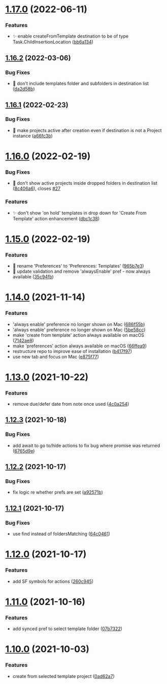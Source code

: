 # [1.17.0](https://github.com/ksalzke/templates-for-omnifocus/compare/v1.16.2...v1.17.0) (2022-06-11)


### Features

* :sparkles: enable createFromTemplate destination to be of type Task.ChildInsertionLocation ([bb6a134](https://github.com/ksalzke/templates-for-omnifocus/commit/bb6a13421885d4fbded18d83b6c740458ccae5f0))



## [1.16.2](https://github.com/ksalzke/templates-for-omnifocus/compare/v1.16.1...v1.16.2) (2022-03-06)


### Bug Fixes

* :bug: don't include templates folder and subfolders in destination list ([da2d58b](https://github.com/ksalzke/templates-for-omnifocus/commit/da2d58b2e4faff006b2a2f27759051e45468e57c))



## [1.16.1](https://github.com/ksalzke/templates-for-omnifocus/compare/v1.16.0...v1.16.1) (2022-02-23)


### Bug Fixes

* :bug: make projects active after creation even if destination is not a Project instance ([a66fc3b](https://github.com/ksalzke/templates-for-omnifocus/commit/a66fc3b82f0dc0464bf66095b203eec94e273e7f))



# [1.16.0](https://github.com/ksalzke/templates-for-omnifocus/compare/v1.15.0...v1.16.0) (2022-02-19)


### Bug Fixes

* :bug: don't show active projects inside dropped folders in destination list ([8c406a6](https://github.com/ksalzke/templates-for-omnifocus/commit/8c406a688384c42248e0299994f7f6342c4ca35b)), closes [#27](https://github.com/ksalzke/templates-for-omnifocus/issues/27)


### Features

* :sparkles: don't show 'on hold' templates in drop down for 'Create From Template' action enhancement ([dbc1c38](https://github.com/ksalzke/templates-for-omnifocus/commit/dbc1c389dbc202b6c184dd0e9271e2ecd00621f2))



# [1.15.0](https://github.com/ksalzke/templates-for-omnifocus/compare/v1.14.0...v1.15.0) (2022-02-19)


### Features

* :lipstick: rename 'Preferences' to 'Preferences: Templates' ([965b7e3](https://github.com/ksalzke/templates-for-omnifocus/commit/965b7e3879c0c21f84a0e2356100763dd886fbe4))
* :lipstick: update validation and remove 'alwaysEnable' pref - now always available ([35c94fb](https://github.com/ksalzke/templates-for-omnifocus/commit/35c94fb1c3fa22d8e8b957bbe0bd23cc023456a5))



# [1.14.0](https://github.com/ksalzke/templates-for-omnifocus/compare/v1.13.0...v1.14.0) (2021-11-14)


### Features

* 'always enable' preference no longer shown on Mac ([686f55b](https://github.com/ksalzke/templates-for-omnifocus/commit/686f55bd14dd8adc57ee2e856aa04a3a6407b2b8))
* 'always enable' preference no longer shown on Mac ([5be58cc](https://github.com/ksalzke/templates-for-omnifocus/commit/5be58cc7d1f2a979b49051e528c31e91d3dff6e9))
* make 'create from template' action always available on macOS ([7142ae8](https://github.com/ksalzke/templates-for-omnifocus/commit/7142ae8e1f1d615549e276195255566b2710f7f3))
* make 'preferences' action always available on macOS ([66ffea9](https://github.com/ksalzke/templates-for-omnifocus/commit/66ffea9e6206a7b6ca6ca4178dc562d4941ae7c3))
* restructure repo to improve ease of installation ([b417f97](https://github.com/ksalzke/templates-for-omnifocus/commit/b417f971b553d09d99cdb430d96541f2ea2b5ff6))
* use new tab and focus on Mac ([e875f77](https://github.com/ksalzke/templates-for-omnifocus/commit/e875f77e128d5dfa1a25ea5dc34be82da4d96719))



# [1.13.0](https://github.com/ksalzke/templates-for-omnifocus/compare/v1.12.3...v1.13.0) (2021-10-22)


### Features

* remove due/defer date from note once used ([4c0a254](https://github.com/ksalzke/templates-for-omnifocus/commit/4c0a2546e4f16969873f394cc7e578c09e88eee0))



## [1.12.3](https://github.com/ksalzke/templates-for-omnifocus/compare/v1.12.2...v1.12.3) (2021-10-18)


### Bug Fixes

* add await to go to/hide actions to fix bug where promise was returned ([6765d9e](https://github.com/ksalzke/templates-for-omnifocus/commit/6765d9e6965ed54cb16344dc01fa3e8607dd6e0a))



## [1.12.2](https://github.com/ksalzke/templates-for-omnifocus/compare/v1.12.1...v1.12.2) (2021-10-17)


### Bug Fixes

* fix logic re whether prefs are set ([a92571b](https://github.com/ksalzke/templates-for-omnifocus/commit/a92571b2d9b1e3138adb2dd96d09bdf70aeba161))



## [1.12.1](https://github.com/ksalzke/templates-for-omnifocus/compare/v1.12.0...v1.12.1) (2021-10-17)


### Bug Fixes

* use find instead of foldersMatching ([64c0461](https://github.com/ksalzke/templates-for-omnifocus/commit/64c04615c9832d53650904de32b4c576710cb85d))



# [1.12.0](https://github.com/ksalzke/templates-for-omnifocus/compare/v1.11.0...v1.12.0) (2021-10-17)


### Features

* add SF symbols for actions ([260c945](https://github.com/ksalzke/templates-for-omnifocus/commit/260c9459166082b90ceb4e02226a30c51c64a115))



# [1.11.0](https://github.com/ksalzke/templates-for-omnifocus/compare/v1.10.0...v1.11.0) (2021-10-16)


### Features

* add synced pref to select template folder ([07b7322](https://github.com/ksalzke/templates-for-omnifocus/commit/07b7322634ddc6351af4172ea7e61e25cad86442))



# [1.10.0](https://github.com/ksalzke/templates-for-omnifocus/compare/0ad62a7bd0f1d94ed711cd485bd0ef98f5e427dc...v1.10.0) (2021-10-03)


### Features

* create from selected template project ([0ad62a7](https://github.com/ksalzke/templates-for-omnifocus/commit/0ad62a7bd0f1d94ed711cd485bd0ef98f5e427dc))



